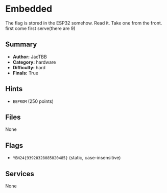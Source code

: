 # Embedded
The flag is stored in the ESP32 somehow. Read it.
Take one from the front. first come first serve(there are 9)

## Summary
- **Author:** JacTBB
- **Category:** hardware
- **Difficulty:** hard
- **Finals:** True

## Hints
- `EEPROM` (250 points)

## Files
None

## Flags
- `YBN24{93920328085020485}` (static, case-insensitive)

## Services
None
